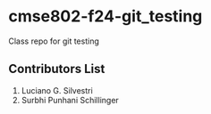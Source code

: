 # cmse802-f24-git_testing
Class repo for git testing


## Contributors List

1. Luciano G. Silvestri
2. Surbhi Punhani Schillinger
